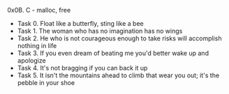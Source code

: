 0x0B. C - malloc, free
- Task 0. Float like a butterfly, sting like a bee
- Task 1. The woman who has no imagination has no wings
- Task 2. He who is not courageous enough to take risks will accomplish nothing in life
- Task 3. If you even dream of beating me you'd better wake up and apologize
- Task 4. It's not bragging if you can back it up
- Task 5. It isn't the mountains ahead to climb that wear you out; it's the pebble in your shoe